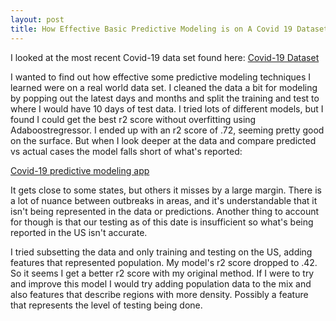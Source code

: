 ```yaml
---
layout: post
title: How Effective Basic Predictive Modeling is on A Covid 19 Dataset
---
```


I looked at the most recent Covid-19 data set found here: [Covid-19 Dataset](https://data.world/covid-19-data-resource-hub/covid-19-case-counts)

I wanted to find out how effective some predictive modeling techniques I learned were on a real world data set. I cleaned the data a bit for modeling by popping out the latest days and months and split the training and test to where I would have 10 days of test data. I tried lots of different models, but I found I could get the best r2 score without overfitting using Adaboostregressor. I ended up with an r2 score of .72, seeming pretty good on the surface. But when I look deeper at the data and compare predicted vs actual cases the model falls short of what's reported:

[Covid-19 predictive modeling app](https://covid-predictive-modeling.herokuapp.com/)

It gets close to some states, but others it misses by a large margin. There is a lot of nuance between outbreaks in areas, and it's understandable that it isn't being represented in the data or predictions. Another thing to account for though is that our testing as of this date is insufficient so what's being reported in the US isn't accurate.

I tried subsetting the data and only training and testing on the US, adding features that represented population. My model's r2 score dropped to .42. So it seems I get a better r2 score with my original method. If I were to try and improve this model I would try adding population data to the mix and also features that describe regions with more density. Possibly a feature that represents the level of testing being done.

